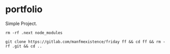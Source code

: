 # portfolio
Simple Project.


```
rm -rf .next node_modules

git clone https://gitlab.com/manfmexistence/friday ff && cd ff && rm -rf .git && cd ..
```